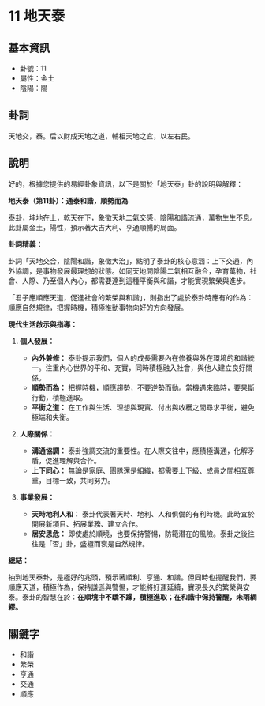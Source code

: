 # 11 地天泰

## 基本資訊
- 卦號：11
- 屬性：金土
- 陰陽：陽

## 卦詞
天地交，泰。后以財成天地之道，輔相天地之宜，以左右民。

## 說明
好的，根據您提供的易經卦象資訊，以下是關於「地天泰」卦的說明與解釋：

**地天泰（第11卦）：通泰和諧，順勢而為**

泰卦，坤地在上，乾天在下，象徵天地二氣交感，陰陽和諧流通，萬物生生不息。此卦屬金土，陽性，預示著大吉大利、亨通順暢的局面。

**卦詞精義：**

卦詞「天地交合，陰陽和諧，象徵大治」，點明了泰卦的核心意涵：上下交通，內外協調，是事物發展最理想的狀態。如同天地間陰陽二氣相互融合，孕育萬物，社會、人際、乃至個人內心，都需要達到這種平衡與和諧，才能實現繁榮與進步。

「君子應順應天道，促進社會的繁榮與和諧」，則指出了處於泰卦時應有的作為：順應自然規律，把握時機，積極推動事物向好的方向發展。

**現代生活啟示與指導：**

1.  **個人發展：**
    *   **內外兼修：** 泰卦提示我們，個人的成長需要內在修養與外在環境的和諧統一。注重內心世界的平和、充實，同時積極融入社會，與他人建立良好關係。
    *   **順勢而為：** 把握時機，順應趨勢，不要逆勢而動。當機遇來臨時，要果斷行動，積極進取。
    *   **平衡之道：** 在工作與生活、理想與現實、付出與收穫之間尋求平衡，避免極端和失衡。

2.  **人際關係：**
    *   **溝通協調：** 泰卦強調交流的重要性。在人際交往中，應積極溝通，化解矛盾，促進理解與合作。
    *   **上下同心：** 無論是家庭、團隊還是組織，都需要上下級、成員之間相互尊重，目標一致，共同努力。

3.  **事業發展：**
    *   **天時地利人和：** 泰卦代表著天時、地利、人和俱備的有利時機。此時宜於開展新項目、拓展業務、建立合作。
    *   **居安思危：** 即使處於順境，也要保持警惕，防範潛在的風險。泰卦之後往往是「否」卦，盛極而衰是自然規律。

**總結：**

抽到地天泰卦，是極好的兆頭，預示著順利、亨通、和諧。但同時也提醒我們，要順應天道，積極作為，保持謙遜與警惕，才能將好運延續，實現長久的繁榮與安泰。泰卦的智慧在於：**在順境中不驕不躁，積極進取；在和諧中保持警醒，未雨綢繆。**

## 關鍵字
- 和諧
- 繁榮
- 亨通
- 交通
- 順應
